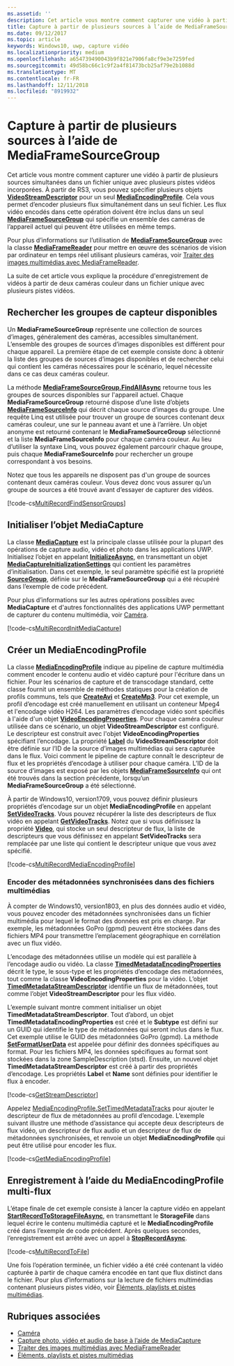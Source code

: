 ```yaml
---
ms.assetid: ''
description: Cet article vous montre comment capturer une vidéo à partir de plusieurs sources simultanées dans un fichier unique avec plusieurs pistes vidéos incorporées.
title: Capture à partir de plusieurs sources à l’aide de MediaFrameSourceGroup
ms.date: 09/12/2017
ms.topic: article
keywords: Windows10, uwp, capture vidéo
ms.localizationpriority: medium
ms.openlocfilehash: a654739490043b9f821e7906fa8cf9e3e7259fed
ms.sourcegitcommit: 49d58bc66c1c9f2a4f81473bcb25af79e2b1088d
ms.translationtype: MT
ms.contentlocale: fr-FR
ms.lasthandoff: 12/11/2018
ms.locfileid: "8919932"
---
```

# <a name="capture-from-multiple-sources-using-mediaframesourcegroup"></a>Capture à partir de plusieurs sources à l’aide de MediaFrameSourceGroup

Cet article vous montre comment capturer une vidéo à partir de plusieurs sources simultanées dans un fichier unique avec plusieurs pistes vidéos incorporées. À partir de RS3, vous pouvez spécifier plusieurs objets **[VideoStreamDescriptor](https://docs.microsoft.com/uwp/api/windows.media.core.videostreamdescriptor)** pour un seul **[MediaEncodingProfile](https://docs.microsoft.com/uwp/api/windows.media.mediaproperties.mediaencodingprofile)**. Cela vous permet d’encoder plusieurs flux simultanément dans un seul fichier. Les flux vidéo encodés dans cette opération doivent être inclus dans un seul **[MediaFrameSourceGroup](https://docs.microsoft.com/uwp/api/windows.media.capture.frames.mediaframesourcegroup)** qui spécifie un ensemble des caméras de l’appareil actuel qui peuvent être utilisées en même temps. 

Pour plus d’informations sur l’utilisation de **[MediaFrameSourceGroup](https://docs.microsoft.com/uwp/api/windows.media.capture.frames.mediaframesourcegroup)** avec la classe **[MediaFrameReader](https://docs.microsoft.com/uwp/api/windows.media.capture.frames.mediaframereader)** pour mettre en œuvre des scénarios de vision par ordinateur en temps réel utilisant plusieurs caméras, voir [Traiter des images multimédias avec MediaFrameReader](process-media-frames-with-mediaframereader.md).

La suite de cet article vous explique la procédure d'enregistrement de vidéos à partir de deux caméras couleur dans un fichier unique avec plusieurs pistes vidéos.

## <a name="find-available-sensor-groups"></a>Rechercher les groupes de capteur disponibles
Un **MediaFrameSourceGroup** représente une collection de sources d’images, généralement des caméras, accessibles simultanément. L’ensemble des groupes de sources d’images disponibles est différent pour chaque appareil. La première étape de cet exemple consiste donc à obtenir la liste des groupes de sources d’images disponibles et de rechercher celui qui contient les caméras nécessaires pour le scénario, lequel nécessite dans ce cas deux caméras couleur.

La méthode **[MediaFrameSourceGroup.FindAllAsync](https://docs.microsoft.com/uwp/api/windows.media.capture.frames.mediaframesourcegroup.FindAllAsync)** retourne tous les groupes de sources disponibles sur l'appareil actuel. Chaque **MediaFrameSourceGroup** retourné dispose d’une liste d’objets **[MediaFrameSourceInfo](https://docs.microsoft.com/uwp/api/windows.media.capture.frames.mediaframesourceinfo)** qui décrit chaque source d’images du groupe. Une requête Linq est utilisée pour trouver un groupe de sources contenant deux caméras couleur, une sur le panneau avant et une à l’arrière. Un objet anonyme est retourné contenant le **MediaFrameSourceGroup** sélectionné et la liste **MediaFrameSourceInfo** pour chaque caméra couleur. Au lieu d’utiliser la syntaxe Linq, vous pouvez également parcourir chaque groupe, puis chaque **MediaFrameSourceInfo** pour rechercher un groupe correspondant à vos besoins.

Notez que tous les appareils ne disposent pas d'un groupe de sources contenant deux caméras couleur. Vous devez donc vous assurer qu’un groupe de sources a été trouvé avant d’essayer de capturer des vidéos.

[!code-cs[MultiRecordFindSensorGroups](./code/SimpleCameraPreview_Win10/cs/MainPage.MultiRecord.xaml.cs#SnippetMultiRecordFindSensorGroups)]

## <a name="initialize-the-mediacapture-object"></a>Initialiser l’objet MediaCapture
La classe **[MediaCapture](https://docs.microsoft.com/uwp/api/windows.media.capture.mediacapture)** est la principale classe utilisée pour la plupart des opérations de capture audio, vidéo et photo dans les applications UWP. Initialisez l’objet en appelant **[InitializeAsync](https://docs.microsoft.com/uwp/api/windows.media.capture.mediacapture.InitializeAsync)**, en transmettant un objet **[MediaCaptureInitializationSettings](https://docs.microsoft.com/uwp/api/windows.media.capture.mediacaptureinitializationsettings)** qui contient les paramètres d’initialisation. Dans cet exemple, le seul paramètre spécifié est la propriété **[SourceGroup](https://docs.microsoft.com/uwp/api/windows.media.capture.mediacaptureinitializationsettings.SourceGroup)**, définie sur le **MediaFrameSourceGroup** qui a été récupéré dans l’exemple de code précédent.

Pour plus d’informations sur les autres opérations possibles avec **MediaCapture** et d'autres fonctionnalités des applications UWP permettant de capturer du contenu multimédia, voir [Caméra](camera.md).

[!code-cs[MultiRecordInitMediaCapture](./code/SimpleCameraPreview_Win10/cs/MainPage.MultiRecord.xaml.cs#SnippetMultiRecordInitMediaCapture)]

## <a name="create-a-mediaencodingprofile"></a>Créer un MediaEncodingProfile
La classe **[MediaEncodingProfile](https://docs.microsoft.com/uwp/api/windows.media.mediaproperties.mediaencodingprofile)** indique au pipeline de capture multimédia comment encoder le contenu audio et vidéo capturé pour l'écriture dans un fichier. Pour les scénarios de capture et de transcodage standard, cette classe fournit un ensemble de méthodes statiques pour la création de profils communs, tels que **[CreateAvi](https://docs.microsoft.com/uwp/api/windows.media.mediaproperties.mediaencodingprofile.createavi)** et **[CreateMp3](https://docs.microsoft.com/uwp/api/windows.media.mediaproperties.mediaencodingprofile.createmp3)**. Pour cet exemple, un profil d’encodage est créé manuellement en utilisant un conteneur Mpeg4 et l'encodage vidéo H264. Les paramètres d’encodage vidéo sont spécifiés à l'aide d'un objet **[VideoEncodingProperties](https://docs.microsoft.com/uwp/api/windows.media.mediaproperties.videoencodingproperties)**. Pour chaque caméra couleur utilisée dans ce scénario, un objet **VideoStreamDescriptor** est configuré. Le descripteur est construit avec l'objet **VideoEncodingProperties** spécifiant l’encodage. La propriété **[Label](https://docs.microsoft.com/uwp/api/windows.media.core.videostreamdescriptor.Label)** du **VideoStreamDescriptor** doit être définie sur l’ID de la source d’images multimédias qui sera capturée dans le flux. Voici comment le pipeline de capture connaît le descripteur de flux et les propriétés d’encodage à utiliser pour chaque caméra. L’ID de la source d’images est exposé par les objets **[MediaFrameSourceInfo](https://docs.microsoft.com/uwp/api/windows.media.capture.frames.mediaframesourceinfo)** qui ont été trouvés dans la section précédente, lorsqu’un **MediaFrameSourceGroup** a été sélectionné.


À partir de Windows10, version1709, vous pouvez définir plusieurs propriétés d’encodage sur un objet **MediaEncodingProfile** en appelant **[SetVideoTracks](https://docs.microsoft.com/uwp/api/windows.media.mediaproperties.mediaencodingprofile.setvideotracks)**. Vous pouvez récupérer la liste des descripteurs de flux vidéo en appelant **[GetVideoTracks](https://docs.microsoft.com/uwp/api/windows.media.mediaproperties.mediaencodingprofile.GetVideoTracks)**. Notez que si vous définissez la propriété **[Video](https://docs.microsoft.com/uwp/api/windows.media.mediaproperties.mediaencodingprofile.Video)**, qui stocke un seul descripteur de flux, la liste de descripteurs que vous définissez en appelant **SetVideoTracks** sera remplacée par une liste qui contient le descripteur unique que vous avez spécifié.


[!code-cs[MultiRecordMediaEncodingProfile](./code/SimpleCameraPreview_Win10/cs/MainPage.MultiRecord.xaml.cs#SnippetMultiRecordMediaEncodingProfile)]

### <a name="encode-timed-metadata-in-media-files"></a>Encoder des métadonnées synchronisées dans des fichiers multimédias

À compter de Windows10, version1803, en plus des données audio et vidéo, vous pouvez encoder des métadonnées synchronisées dans un fichier multimédia pour lequel le format des données est pris en charge. Par exemple, les métadonnées GoPro (gpmd) peuvent être stockées dans des fichiers MP4 pour transmettre l’emplacement géographique en corrélation avec un flux vidéo. 

L’encodage des métadonnées utilise un modèle qui est parallèle à l’encodage audio ou vidéo. La classe [**TimedMetadataEncodingProperties**](https://docs.microsoft.com/uwp/api/windows.media.mediaproperties.timedmetadataencodingproperties) décrit le type, le sous-type et les propriétés d’encodage des métadonnées, tout comme la classe **VideoEncodingProperties** pour la vidéo. L’objet [**TimedMetadataStreamDescriptor**](https://docs.microsoft.com/uwp/api/windows.media.core.timedmetadatastreamdescriptor) identifie un flux de métadonnées, tout comme l’objet **VideoStreamDescriptor** pour les flux vidéo.  

L’exemple suivant montre comment initialiser un objet **TimedMetadataStreamDescriptor**. Tout d’abord, un objet **TimedMetadataEncodingProperties** est créé et le **Subtype** est défini sur un GUID qui identifie le type de métadonnées qui seront inclus dans le flux. Cet exemple utilise le GUID des métadonnées GoPro (gpmd). La méthode [**SetFormatUserData**](https://docs.microsoft.com/uwp/api/windows.media.mediaproperties.timedmetadataencodingproperties.setformatuserdata) est appelée pour définir des données spécifiques au format. Pour les fichiers MP4, les données spécifiques au format sont stockées dans la zone SampleDescription (stsd). Ensuite, un nouvel objet **TimedMetadataStreamDescriptor** est créé à partir des propriétés d’encodage. Les propriétés **Label** et **Name** sont définies pour identifier le flux à encoder. 

[!code-cs[GetStreamDescriptor](./code/SimpleCameraPreview_Win10/cs/MainPage.MultiRecord.xaml.cs#SnippetGetStreamDescriptor)]

Appelez [MediaEncodingProfile.SetTimedMetadataTracks](**https://docs.microsoft.com/uwp/api/windows.media.mediaproperties.mediaencodingprofile.settimedmetadatatracks**) pour ajouter le descripteur de flux de métadonnées au profil d’encodage. L’exemple suivant illustre une méthode d’assistance qui accepte deux descripteurs de flux vidéo, un descripteur de flux audio et un descripteur de flux de métadonnées synchronisées, et renvoie un objet **MediaEncodingProfile** qui peut être utilisé pour encoder les flux.

[!code-cs[GetMediaEncodingProfile](./code/SimpleCameraPreview_Win10/cs/MainPage.MultiRecord.xaml.cs#SnippetGetMediaEncodingProfile)]

## <a name="record-using-the-multi-stream-mediaencodingprofile"></a>Enregistrement à l’aide du MediaEncodingProfile multi-flux
L’étape finale de cet exemple consiste à lancer la capture vidéo en appelant **[StartRecordToStorageFileAsync](https://docs.microsoft.com/uwp/api/windows.media.capture.mediacapture.startrecordtostoragefileasync)**, en transmettant le **StorageFile** dans lequel écrire le contenu multimédia capturé et le **MediaEncodingProfile** créé dans l’exemple de code précédent. Après quelques secondes, l’enregistrement est arrêté avec un appel à **[StopRecordAsync](https://docs.microsoft.com/uwp/api/windows.media.capture.mediacapture.StopRecordAsync)**.

[!code-cs[MultiRecordToFile](./code/SimpleCameraPreview_Win10/cs/MainPage.MultiRecord.xaml.cs#SnippetMultiRecordToFile)]

Une fois l’opération terminée, un fichier vidéo a été créé contenant la vidéo capturée à partir de chaque caméra encodée en tant que flux distinct dans le fichier. Pour plus d’informations sur la lecture de fichiers multimédias contenant plusieurs pistes vidéo, voir [Éléments, playlists et pistes multimédias](media-playback-with-mediasource.md).

## <a name="related-topics"></a>Rubriques associées

* [Caméra](camera.md)
* [Capture photo, vidéo et audio de base à l’aide de MediaCapture](basic-photo-video-and-audio-capture-with-MediaCapture.md)
* [Traiter des images multimédias avec MediaFrameReader](process-media-frames-with-mediaframereader.md)
* [Éléments, playlists et pistes multimédias](media-playback-with-mediasource.md)


 

 




